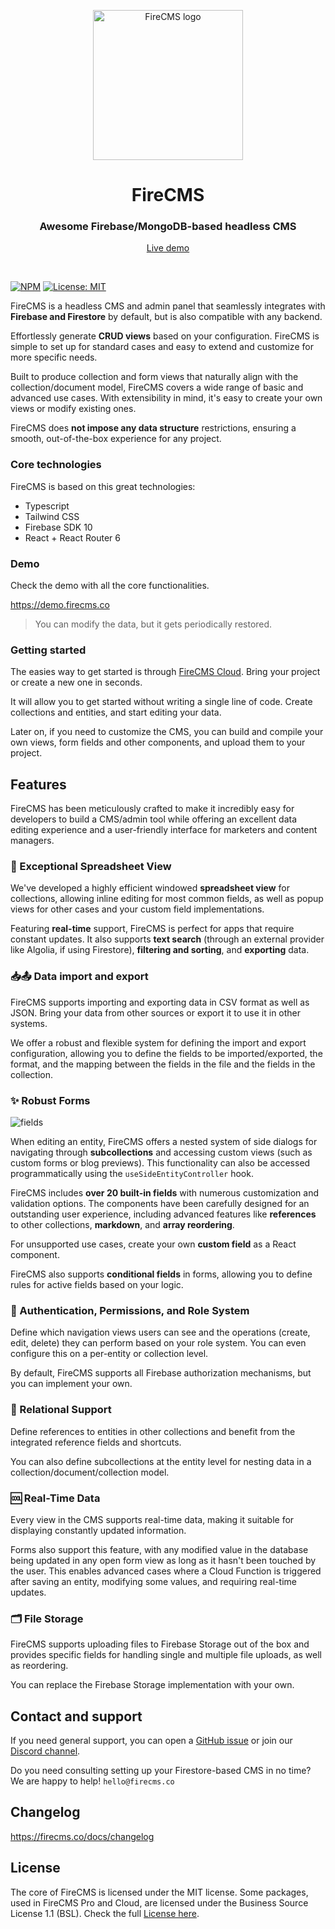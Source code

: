 <p align="center">
  <a href="https://firecms.co">
    <img src="https://firecms.co/img/logo_small.png" width="240px" alt="FireCMS logo" />
  </a>
</p>

<h1 align="center">FireCMS</h1>
<h3 align="center">Awesome Firebase/MongoDB-based headless CMS</h3>
<p align="center"><a href="https://demo.firecms.co">Live demo</a></p>

<br />


[![NPM](https://img.shields.io/npm/v/firecms.svg)](https://www.npmjs.com/package/firecms) [![License: MIT](https://img.shields.io/badge/license-MIT-purple.svg)](https://opensource.org/licenses/MIT)

FireCMS is a headless CMS and admin panel
that seamlessly integrates with **Firebase and Firestore** by default, but is
also compatible with any backend.

Effortlessly generate **CRUD views** based on your configuration. FireCMS is
simple to set up for standard cases and easy to extend and customize for more specific
needs.

Built to produce collection and form views that naturally align with the
collection/document model, FireCMS covers a wide range of basic and advanced use
cases. With extensibility in mind, it's easy to create your own views or modify
existing ones.

FireCMS does **not impose any data structure** restrictions, ensuring a smooth,
out-of-the-box experience for any project.

### Core technologies

FireCMS is based on this great technologies:

- Typescript
- Tailwind CSS
- Firebase SDK 10
- React + React Router 6

### Demo

Check the demo with all the core functionalities.

https://demo.firecms.co

> You can modify the data, but it gets periodically restored.

### Getting started

The easies way to get started is through [FireCMS Cloud](https://app.firecms.co/).
Bring your project or create a new one in seconds.

It will allow you to get started without writing a single line of code. Create collections
and entities, and start editing your data.

Later on, if you need to customize the CMS, you can build and compile your own views, form fields
and other components, and upload them to your project.

## Features

FireCMS has been meticulously crafted to make it incredibly easy for developers
to build a CMS/admin tool while offering an excellent data editing experience
and a user-friendly interface for marketers and content managers.

### 🏓 Exceptional Spreadsheet View

We've developed a highly efficient windowed **spreadsheet view** for
collections, allowing inline editing for most common fields, as well as popup
views for other cases and your custom field implementations.

Featuring **real-time** support, FireCMS is perfect for apps that require
constant updates. It also supports **text search** (through an external provider
like Algolia, if using Firestore), **filtering and sorting**, and **exporting**
data.

### 📥📤 Data import and export

FireCMS supports importing and exporting data in CSV format as well as JSON.
Bring your data from other sources or export it to use it in other systems.

We offer a robust and flexible system for defining the import and export
configuration, allowing you to define the fields to be imported/exported, the
format, and the mapping between the fields in the file and the fields in the
collection.

### ✨ Robust Forms

![fields](https://firecms.co/img/form_editing.webp)

When editing an entity, FireCMS offers a nested system of side dialogs for
navigating through **subcollections** and accessing custom views (such as custom
forms or blog previews). This functionality can also be accessed
programmatically using the `useSideEntityController` hook.

FireCMS includes **over 20 built-in fields** with numerous customization and
validation options. The components have been carefully designed for an
outstanding user experience, including advanced features like **references** to
other collections, **markdown**, and **array reordering**.

For unsupported use cases, create your own **custom field** as a React
component.

FireCMS also supports **conditional fields** in forms, allowing you to define
rules for active fields based on your logic.

### 👮 Authentication, Permissions, and Role System

Define which navigation views users can see and the operations (create, edit,
delete) they can perform based on your role system. You can even configure this
on a per-entity or collection level.

By default, FireCMS supports all Firebase authorization mechanisms, but you can
implement your own.

### 🏹 Relational Support

Define references to entities in other collections and benefit from the
integrated reference fields and shortcuts.

You can also define subcollections at the entity level for nesting data in a
collection/document/collection model.

### 🆒 Real-Time Data

Every view in the CMS supports real-time data, making it suitable for displaying
constantly updated information.

Forms also support this feature, with any modified value in the database being
updated in any open form view as long as it hasn't been touched by the user.
This enables advanced cases where a Cloud Function is triggered after saving an
entity, modifying some values, and requiring real-time updates.

### 🗂️ File Storage

FireCMS supports uploading files to Firebase Storage out of the box and provides
specific fields for handling single and multiple file uploads, as well as
reordering.

You can replace the Firebase Storage implementation with your own.

## Contact and support

If you need general support, you can open a [GitHub issue](https://github.com/firecmsco/firecms/issues) or join
our [Discord channel](https://discord.gg/fxy7xsQm3m).

Do you need consulting setting up your Firestore-based CMS in no time? We are
happy to help!
`hello@firecms.co`

## Changelog

https://firecms.co/docs/changelog

## License

The core of FireCMS is licensed under the MIT license.
Some packages, used in FireCMS Pro and Cloud, are licensed under the Business Source License 1.1 (BSL). 
Check the full [License here](https://github.com/firecmsco/firecms?tab=License-1-ov-file#readme).

